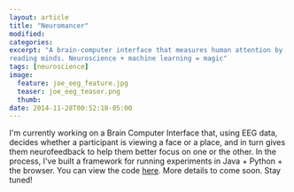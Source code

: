```yaml
---
layout: article
title: "Neuromancer"
modified:
categories:
excerpt: "A brain-computer interface that measures human attention by
reading minds. Neuroscience + machine learning = magic"
tags: [neuroscience]
image:
  feature: joe_eeg_feature.jpg
  teaser: joe_eeg_teaser.png
  thumb:
date: 2014-11-28T00:52:18-05:00
---
```


I'm currently working on a Brain Computer Interface that, using EEG data, decides whether a participant is viewing a face or a place, and in turn gives them neurofeedback to help them better focus on one or the other.  In the process, I've built a framework for running experiments in Java + Python + the browser.  You can view the code [here](https://github.com/dalequark/emotivExperiment).  More details to come soon. Stay tuned!
